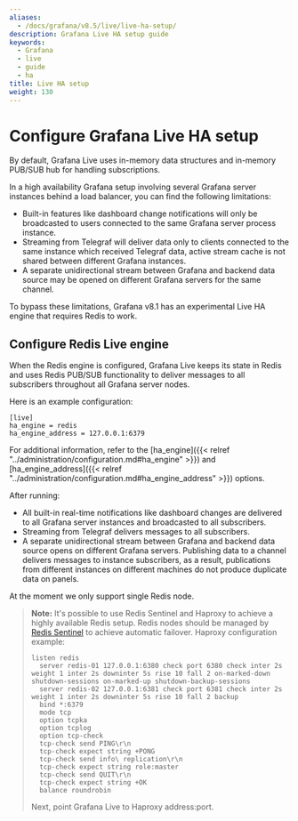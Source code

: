 ```yaml
---
aliases:
  - /docs/grafana/v8.5/live/live-ha-setup/
description: Grafana Live HA setup guide
keywords:
  - Grafana
  - live
  - guide
  - ha
title: Live HA setup
weight: 130
---
```


# Configure Grafana Live HA setup

By default, Grafana Live uses in-memory data structures and in-memory PUB/SUB hub for handling subscriptions.

In a high availability Grafana setup involving several Grafana server instances behind a load balancer, you can find the following limitations:

- Built-in features like dashboard change notifications will only be broadcasted to users connected to the same Grafana server process instance.
- Streaming from Telegraf will deliver data only to clients connected to the same instance which received Telegraf data, active stream cache is not shared between different Grafana instances.
- A separate unidirectional stream between Grafana and backend data source may be opened on different Grafana servers for the same channel.

To bypass these limitations, Grafana v8.1 has an experimental Live HA engine that requires Redis to work.

## Configure Redis Live engine

When the Redis engine is configured, Grafana Live keeps its state in Redis and uses Redis PUB/SUB functionality to deliver messages to all subscribers throughout all Grafana server nodes.

Here is an example configuration:

```
[live]
ha_engine = redis
ha_engine_address = 127.0.0.1:6379
```

For additional information, refer to the [ha_engine]({{< relref "../administration/configuration.md#ha_engine" >}}) and [ha_engine_address]({{< relref "../administration/configuration.md#ha_engine_address" >}}) options.

After running:

- All built-in real-time notifications like dashboard changes are delivered to all Grafana server instances and broadcasted to all subscribers.
- Streaming from Telegraf delivers messages to all subscribers.
- A separate unidirectional stream between Grafana and backend data source opens on different Grafana servers. Publishing data to a channel delivers messages to instance subscribers, as a result, publications from different instances on different machines do not produce duplicate data on panels.

At the moment we only support single Redis node.

> **Note:** It's possible to use Redis Sentinel and Haproxy to achieve a highly available Redis setup. Redis nodes should be managed by [Redis Sentinel](https://redis.io/topics/sentinel) to achieve automatic failover. Haproxy configuration example:
>
> ```
> listen redis
>   server redis-01 127.0.0.1:6380 check port 6380 check inter 2s weight 1 inter 2s downinter 5s rise 10 fall 2 on-marked-down shutdown-sessions on-marked-up shutdown-backup-sessions
>   server redis-02 127.0.0.1:6381 check port 6381 check inter 2s weight 1 inter 2s downinter 5s rise 10 fall 2 backup
>   bind *:6379
>   mode tcp
>   option tcpka
>   option tcplog
>   option tcp-check
>   tcp-check send PING\r\n
>   tcp-check expect string +PONG
>   tcp-check send info\ replication\r\n
>   tcp-check expect string role:master
>   tcp-check send QUIT\r\n
>   tcp-check expect string +OK
>   balance roundrobin
> ```
>
> Next, point Grafana Live to Haproxy address:port.
